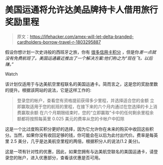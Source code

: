 # 美国运通将允许达美品牌持卡人借用旅行奖励里程

> 原文：<https://lifehacker.com/amex-will-let-delta-branded-cardholders-borrow-travel-r-1803295887>

假设你想计划一次史诗般的西班牙之旅，你有 [很多信用卡积分](https://theinventory.com/the-chase-sapphire-preferred-is-still-the-best-travel-r-1792561257) ，但是你*差一点就没有免费航班了。美国运通最近推出了一个解决方案:他们称之为“现在飞，以后赚。”*

Watch

该计划仅适用于与达美航空里程联名的美国运通卡。简而言之，这是您的奖励里数的提升。根据该网站的说法，它是这样工作的:

> 登录您的帐户，查看您有资格提前获得多少里程，并选择适合您的金额
> 立即赢取适用于您的航班的里程，在接下来的六个月内通过在您选择的卡上消费赢取余额
> 在六个月期限结束时，您的“立即赢取”卡中的任何剩余里程余额都将按照每英里 0.025 美元的费率从您的卡帐户中扣除

这是一个比过度购买积分更好的选择，因为它允许你在未来的购买中收回这些积分。当然，如果你没有收回足够的钱，你可能会在以后为此付出代价。费率是每英里 2.5 美分，几乎是达美航空里程的两倍，根据积分人的说法(1.2 美分)。

这是一项有针对性的优惠，因此，如果您拥有与达美航空联名的美国运通卡，请登录您的账户，进入优惠部分，查看该优惠是否可用。